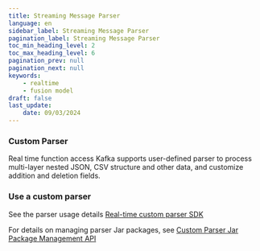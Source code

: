 ```yaml
---
title: Streaming Message Parser
language: en
sidebar_label: Streaming Message Parser
pagination_label: Streaming Message Parser
toc_min_heading_level: 2
toc_max_heading_level: 6
pagination_prev: null
pagination_next: null
keywords:
    - realtime
    - fusion model
draft: false
last_update:
    date: 09/03/2024
---
```


### **Custom Parser**

Real time function access Kafka supports user-defined parser to process multi-layer nested JSON, CSV structure and other data, and customize addition and deletion fields.

### **Use a custom parser**

See the parser usage details [Real-time custom parser SDK](streaming_sdk/streaming_sdk.md)

For details on managing parser Jar packages, see [Custom Parser Jar Package Management API](../../restapi/custom_jar_manager_api.md)
